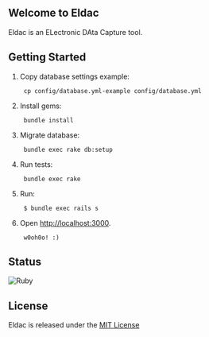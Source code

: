 
## Welcome to Eldac

Eldac is an ELectronic DAta Capture tool.

## Getting Started

1. Copy database settings example:

		cp config/database.yml-example config/database.yml

2. Install gems:

		bundle install

3. Migrate database:

		bundle exec rake db:setup

4. Run tests:

		bundle exec rake

5. Run:

		$ bundle exec rails s

6. Open [http://localhost:3000](http://localhost:3000).

		w0oh0o! :)

## Status

![Ruby](https://github.com/gdonald/eldac/workflows/Ruby/badge.svg)

## License

Eldac is released under the [MIT License](http://www.opensource.org/licenses/MIT)
